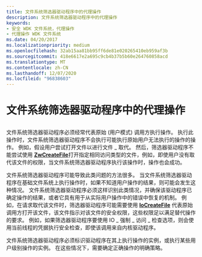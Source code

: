 ```yaml
---
title: 文件系统筛选器驱动程序中的代理操作
description: 文件系统筛选器驱动程序中的代理操作
keywords:
- 安全 WDK 文件系统，代理操作
- 代理操作 WDK 文件系统
ms.date: 04/20/2017
ms.localizationpriority: medium
ms.openlocfilehash: 32ab15aa81bb95ff6de81e020265410eb959af3b
ms.sourcegitcommit: 418e6617e2a695c9cb4b37b5b60e264760858acd
ms.translationtype: MT
ms.contentlocale: zh-CN
ms.lasthandoff: 12/07/2020
ms.locfileid: "96838603"
---
```

# <a name="proxy-operations-in-file-system-filter-drivers"></a>文件系统筛选器驱动程序中的代理操作


## <span id="ddk_proxy_operations_in_file_system_filter_drivers_if"></span><span id="DDK_PROXY_OPERATIONS_IN_FILE_SYSTEM_FILTER_DRIVERS_IF"></span>


文件系统筛选器驱动程序必须经常代表原始 (用户模式) 调用方执行操作。 执行此操作时，文件系统筛选器驱动程序不会执行可能执行原始用户无法执行的操作的操作。 例如，假设用户尝试打开文件以进行文件 \_ 取代。 然后，筛选器驱动程序不能尝试使用 [**ZwCreateFile**](/windows-hardware/drivers/ddi/ntifs/nf-ntifs-ntcreatefile)打开指定相同访问类型的文件，例如，即使用户没有取代该文件的权限，当文件系统筛选器驱动程序执行该操作时，操作也会成功。

文件系统筛选器驱动程序可能导致此类问题的方法很多。 当文件系统筛选器驱动程序在基础文件系统上执行操作时，如果不知道用户操作的结果，则可能会发生这种情况。 文件系统筛选器驱动程序必须这样识别此类情况，并确保该驱动程序已确定操作的结果，或者它具有用于从实际用户操作中的错误中恢复的机制。 例如，在请求取代该文件时，筛选器驱动程序可能需要使用 [**IoCreateFile**](/windows-hardware/drivers/ddi/wdm/nf-wdm-iocreatefile) 代表原始调用方打开该文件，该文件指示对该文件的安全权限，这些权限足以满足替代操作的要求。 例如，如果筛选器驱动程序要使用 IO \_ 强制 \_ 访问 \_ 检查选项，则会使用当前线程的凭据执行安全检查，即使该调用来自内核驱动程序。

文件系统筛选器驱动程序必须标识驱动程序在其上执行操作的实例，或执行某些用户级别操作的实例。 在这些情况下，需要确定正确操作的明确策略。

 

